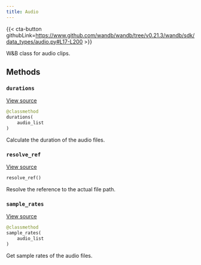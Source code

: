 ```yaml
---
title: Audio
---
```


{{< cta-button githubLink=https://www.github.com/wandb/wandb/tree/v0.21.3/wandb/sdk/data_types/audio.py#L17-L200 >}}

W&B class for audio clips.

## Methods

### `durations`

[View source](https://www.github.com/wandb/wandb/tree/v0.21.3/wandb/sdk/data_types/audio.py#L148-L151)

```python
@classmethod
durations(
    audio_list
)
```

Calculate the duration of the audio files.

### `resolve_ref`

[View source](https://www.github.com/wandb/wandb/tree/v0.21.3/wandb/sdk/data_types/audio.py#L170-L186)

```python
resolve_ref()
```

Resolve the reference to the actual file path.

<!-- lazydoc-ignore: internal -->


### `sample_rates`

[View source](https://www.github.com/wandb/wandb/tree/v0.21.3/wandb/sdk/data_types/audio.py#L153-L156)

```python
@classmethod
sample_rates(
    audio_list
)
```

Get sample rates of the audio files.
